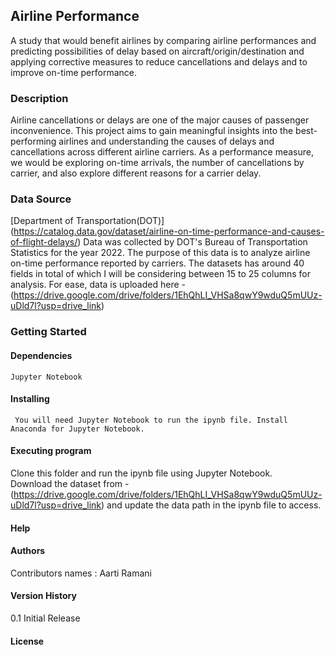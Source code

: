 ## Airline Performance 
A study that would benefit airlines by comparing airline performances and predicting possibilities of delay based on aircraft/origin/destination and applying corrective measures
to reduce cancellations and delays and to improve on-time performance.

### Description
Airline cancellations or delays are one of the major causes of passenger inconvenience. This project aims to gain meaningful insights into the best-performing airlines 
and understanding the causes of delays and cancellations across different airline carriers. As a performance measure, we would be exploring on-time arrivals, 
the number of cancellations by carrier, and also explore different reasons for a carrier delay.  

### Data Source 
[Department of Transportation(DOT)] (https://catalog.data.gov/dataset/airline-on-time-performance-and-causes-of-flight-delays/)
Data was collected by DOT's Bureau of Transportation Statistics for the year 2022. The purpose of this data is to analyze airline on-time performance reported by carriers. 
The datasets has around 40 fields in total of which I will be considering between 15 to 25 columns for analysis.
For ease, data is uploaded here - (https://drive.google.com/drive/folders/1EhQhLI_VHSa8qwY9wduQ5mUUz-uDld7l?usp=drive_link)

### Getting Started
  #### Dependencies
    Jupyter Notebook
  #### Installing
     You will need Jupyter Notebook to run the ipynb file. Install Anaconda for Jupyter Notebook.
  #### Executing program
  Clone this folder and run the ipynb file using Jupyter Notebook.\
  Download the dataset from - (https://drive.google.com/drive/folders/1EhQhLI_VHSa8qwY9wduQ5mUUz-uDld7l?usp=drive_link) 
  and update the data path in the ipynb file to access.

  #### Help
  #### Authors
  Contributors names : Aarti Ramani
  #### Version History
  0.1 Initial Release
  #### License

